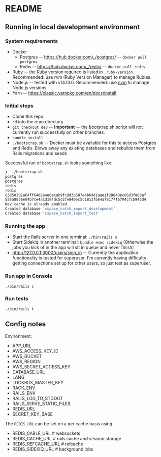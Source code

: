 # README

## Running in local development environment

### System requirements

- Docker
  - Postgres -- https://hub.docker.com/_/postgres/ -- `docker pull postgres`
  - Redis -- https://hub.docker.com/_/redis/ -- `docker pull redis`
- Ruby -- the Ruby version required is listed in `.ruby-version`. Recommended: use rvm (Ruby Version Manager) to manage Rubies.
- Node.js -- tested with v14.13.0. Recommended: use [nvm](https://github.com/nvm-sh/nvm) to manage Node.js versions
- Yarn -- https://classic.yarnpkg.com/en/docs/install

### Initial steps

- Clone this repo
- `cd` into the repo directory
- `git checkout dev` -- **Important** -- the bootstrap.sh script will not currently run successfully on other branches.
- `bundle install` 
- `./bootstrap.sh` -- Docker must be available for this to access Postgres and Redis. Blows away any existing databases and rebuilds them from Rails migrations and seeds

Successful run of `bootstrap.sh` looks something like: 

``` bash
❯  ./bootstrap.sh
postgres
postgres
redis
redis
c3d50301a64ff6402a4e0acab9fc9d3b587a4b64d1aae1f28840ec66d3fe68af
528a8836e84b7ce4a1d194dc5d27e840ec5c1813fb64a78177f6794c7cb943d4
Dev cache is already enabled.
Created database 'cspace_batch_import_development'
Created database 'cspace_batch_import_test'
```

### Running the app

- Start the Rails server in one terminal: `./bin/rails s`
- Start Sidekiq in another terminal: `bundle exec sidekiq` (Otherwise the jobs you kick of in the app will sit in queue and never finish)
- http://127.0.0.1:3000/users/sign_in -- Currently the application functionality is tested for superuser. I'm currently having difficulty getting connections set up for other users, so just test as superuser.

### Run app in Console

`./bin/rails c`

### Run tests

`./bin/rails t`


## Config notes

Environment:

- APP_URL
- AWS_ACCESS_KEY_ID
- AWS_BUCKET
- AWS_REGION
- AWS_SECRET_ACCESS_KEY
- DATABASE_URL
- LANG
- LOCKBOX_MASTER_KEY
- RACK_ENV
- RAILS_ENV
- RAILS_LOG_TO_STDOUT
- RAILS_SERVE_STATIC_FILES
- REDIS_URL
- SECRET_KEY_BASE

The `REDIS_URL` can be set on a per cache basis using:

- REDIS_CABLE_URL # websockets
- REDIS_CACHE_URL # rails cache and session storage
- REDIS_REFCACHE_URL # refcache
- REDIS_SIDEKIQ_URL # background jobs
